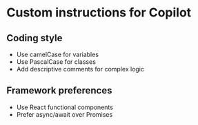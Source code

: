 # Custom instructions for Copilot

## Coding style
- Use camelCase for variables
- Use PascalCase for classes
- Add descriptive comments for complex logic

## Framework preferences
- Use React functional components
- Prefer async/await over Promises
